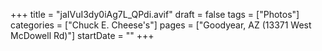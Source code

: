 +++
title = "jaIVuI3dy0iAg7L_QPdi.avif"
draft = false
tags = ["Photos"]
categories = ["Chuck E. Cheese's"]
pages = ["Goodyear, AZ (13371 West McDowell Rd)"]
startDate = ""
+++
